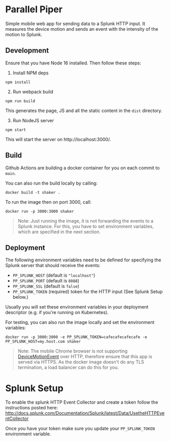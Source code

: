 # Parallel Piper

Simple mobile web app for sending data to a Splunk HTTP input. It measures the device motion and sends an event with
the intensity of the motion to Splunk.

## Development

Ensure that you have Node 16 installed. Then follow these steps:

1. Install NPM deps

```
npm install
```

2. Run webpack build

```
npm run build
```

This generates the page, JS and all the static content in the `dist` directory.

3. Run NodeJS server

```
npm start
```

This will start the server on http://localhost:3000/.

## Build

Github Actions are building a docker container for you on each commit to `main`.

You can also run the build locally by calling:

```
docker build -t shaker .
```

To run the image then on port 3000, call:

```
docker run -p 3000:3000 shaker
```

> Note: Just running the image, it is not forwarding the events to a Splunk instance. For this, you have to set environment variables, which are specified in the next section.

## Deployment

The following environment variables need to be defined for specifying the Splunk
server that should receive the events:

- `PP_SPLUNK_HOST` (default is `"localhost"`)
- `PP_SPLUNK_PORT` (default is `8088`)
- `PP_SPLUNK_SSL` (default is `false`)
- `PP_SPLUNK_TOKEN` (required) token for the HTTP input (See Splunk Setup below.)

Usually you will set these environment variables in your deployment descriptor (e.g. if you're running on Kubernetes).

For testing, you can also run the image locally and set the environment variables:

```
docker run -p 3000:3000 -e PP_SPLUNK_TOKEN=cafecafecafecafe -e PP_SPLUNK_HOST=my.host.com shaker
```

> Note: The mobile Chrome browser is not supporting [DeviceMotionEvent](https://developer.mozilla.org/en-US/docs/Web/API/DeviceMotionEvent) over HTTP, therefore ensure that this app is served via HTTPS. As the docker image doesn't do any TLS termination, a load balancer can do this for you.

# Splunk Setup

To enable the splunk HTTP Event Collector and create a token follow the instructions posted here:
http://docs.splunk.com/Documentation/Splunk/latest/Data/UsetheHTTPEventCollector

Once you have your token make sure you update your `PP_SPLUNK_TOKEN` environment variable.
